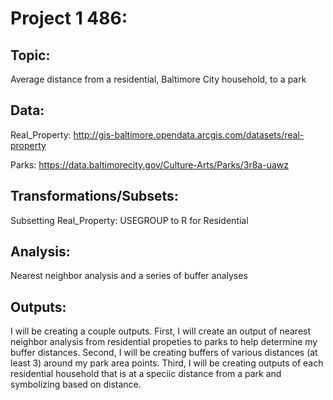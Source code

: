 # Project 1 486:

## Topic: 
Average distance from a residential, Baltimore City household, to a park

## Data: 
Real_Property: http://gis-baltimore.opendata.arcgis.com/datasets/real-property

Parks: https://data.baltimorecity.gov/Culture-Arts/Parks/3r8a-uawz


## Transformations/Subsets:
Subsetting Real_Property: USEGROUP to R for Residential


## Analysis: 
Nearest neighbor analysis and a series of buffer analyses 

## Outputs:
I will be creating a couple outputs. First, I will create an output of nearest neighbor analysis from residential propeties to parks to help determine my buffer distances. Second, I will be creating buffers of various distances (at least 3) around my park area points. Third, I will be creating outputs of each residential household that is at a speciic distance from a park and symbolizing based on distance.  


